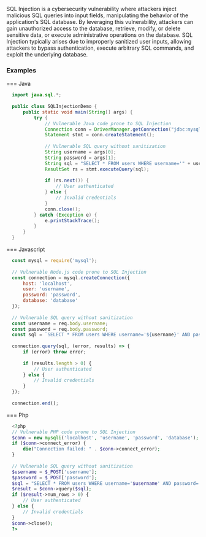 SQL Injection is a cybersecurity vulnerability where attackers inject malicious SQL queries into input fields, manipulating the behavior of the application's SQL database. By leveraging this vulnerability, attackers can gain unauthorized access to the database, retrieve, modify, or delete sensitive data, or execute administrative operations on the database. SQL Injection typically arises due to improperly sanitized user inputs, allowing attackers to bypass authentication, execute arbitrary SQL commands, and exploit the underlying database.

### Examples

=== Java
  ```java
    import java.sql.*;
    
    public class SQLInjectionDemo {
        public static void main(String[] args) {
            try {
                // Vulnerable Java code prone to SQL Injection
                Connection conn = DriverManager.getConnection("jdbc:mysql://localhost:3306/database", "username", "password");
                Statement stmt = conn.createStatement();
                
                // Vulnerable SQL query without sanitization
                String username = args[0];
                String password = args[1];
                String sql = "SELECT * FROM users WHERE username='" + username + "' AND password='" + password + "'";
                ResultSet rs = stmt.executeQuery(sql);
                
                if (rs.next()) {
                    // User authenticated
                } else {
                    // Invalid credentials
                }
                conn.close();
            } catch (Exception e) {
                e.printStackTrace();
            }
        }
    }

  ```

=== Javascript

  ```javascript
    const mysql = require('mysql');
    
    // Vulnerable Node.js code prone to SQL Injection
    const connection = mysql.createConnection({
        host: 'localhost',
        user: 'username',
        password: 'password',
        database: 'database'
    });
    
    // Vulnerable SQL query without sanitization
    const username = req.body.username;
    const password = req.body.password;
    const sql = `SELECT * FROM users WHERE username='${username}' AND password='${password}'`;
    
    connection.query(sql, (error, results) => {
        if (error) throw error;
    
        if (results.length > 0) {
            // User authenticated
        } else {
            // Invalid credentials
        }
    });
    
    connection.end();
  ```

=== Php

  ```php
    <?php
    // Vulnerable PHP code prone to SQL Injection
    $conn = new mysqli('localhost', 'username', 'password', 'database');
    if ($conn->connect_error) {
        die("Connection failed: " . $conn->connect_error);
    }
    
    // Vulnerable SQL query without sanitization
    $username = $_POST['username'];
    $password = $_POST['password'];
    $sql = "SELECT * FROM users WHERE username='$username' AND password='$password'";
    $result = $conn->query($sql);
    if ($result->num_rows > 0) {
        // User authenticated
    } else {
        // Invalid credentials
    }
    $conn->close();
    ?>
  ```